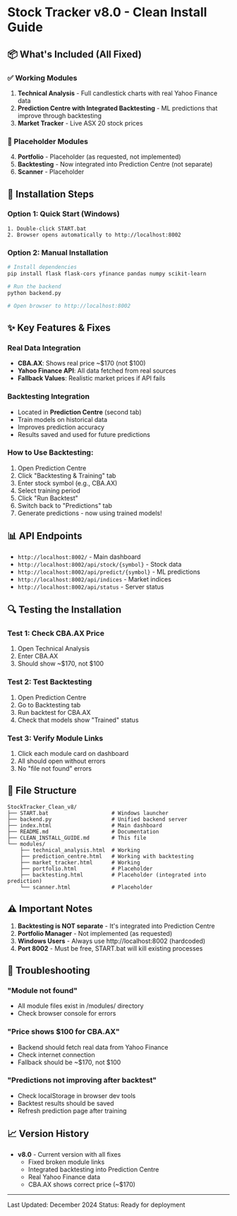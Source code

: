 # Stock Tracker v8.0 - Clean Install Guide

## 📦 What's Included (All Fixed)

### ✅ Working Modules
1. **Technical Analysis** - Full candlestick charts with real Yahoo Finance data
2. **Prediction Centre with Integrated Backtesting** - ML predictions that improve through backtesting
3. **Market Tracker** - Live ASX 20 stock prices

### 🔧 Placeholder Modules
4. **Portfolio** - Placeholder (as requested, not implemented)
5. **Backtesting** - Now integrated into Prediction Centre (not separate)
6. **Scanner** - Placeholder

## 🚀 Installation Steps

### Option 1: Quick Start (Windows)
```batch
1. Double-click START.bat
2. Browser opens automatically to http://localhost:8002
```

### Option 2: Manual Installation
```bash
# Install dependencies
pip install flask flask-cors yfinance pandas numpy scikit-learn

# Run the backend
python backend.py

# Open browser to http://localhost:8002
```

## ✨ Key Features & Fixes

### Real Data Integration
- **CBA.AX**: Shows real price ~$170 (not $100)
- **Yahoo Finance API**: All data fetched from real sources
- **Fallback Values**: Realistic market prices if API fails

### Backtesting Integration
- Located in **Prediction Centre** (second tab)
- Train models on historical data
- Improves prediction accuracy
- Results saved and used for future predictions

### How to Use Backtesting:
1. Open Prediction Centre
2. Click "Backtesting & Training" tab
3. Enter stock symbol (e.g., CBA.AX)
4. Select training period
5. Click "Run Backtest"
6. Switch back to "Predictions" tab
7. Generate predictions - now using trained models!

## 📊 API Endpoints

- `http://localhost:8002/` - Main dashboard
- `http://localhost:8002/api/stock/{symbol}` - Stock data
- `http://localhost:8002/api/predict/{symbol}` - ML predictions
- `http://localhost:8002/api/indices` - Market indices
- `http://localhost:8002/api/status` - Server status

## 🔍 Testing the Installation

### Test 1: Check CBA.AX Price
1. Open Technical Analysis
2. Enter CBA.AX
3. Should show ~$170, not $100

### Test 2: Test Backtesting
1. Open Prediction Centre
2. Go to Backtesting tab
3. Run backtest for CBA.AX
4. Check that models show "Trained" status

### Test 3: Verify Module Links
1. Click each module card on dashboard
2. All should open without errors
3. No "file not found" errors

## 📁 File Structure
```
StockTracker_Clean_v8/
├── START.bat                    # Windows launcher
├── backend.py                   # Unified backend server
├── index.html                   # Main dashboard
├── README.md                    # Documentation
├── CLEAN_INSTALL_GUIDE.md       # This file
└── modules/
    ├── technical_analysis.html  # Working
    ├── prediction_centre.html   # Working with backtesting
    ├── market_tracker.html      # Working
    ├── portfolio.html           # Placeholder
    ├── backtesting.html         # Placeholder (integrated into prediction)
    └── scanner.html             # Placeholder
```

## ⚠️ Important Notes

1. **Backtesting is NOT separate** - It's integrated into Prediction Centre
2. **Portfolio Manager** - Not implemented (as requested)
3. **Windows Users** - Always use http://localhost:8002 (hardcoded)
4. **Port 8002** - Must be free, START.bat will kill existing processes

## 🐛 Troubleshooting

### "Module not found"
- All module files exist in /modules/ directory
- Check browser console for errors

### "Price shows $100 for CBA.AX"
- Backend should fetch real data from Yahoo Finance
- Check internet connection
- Fallback should be ~$170, not $100

### "Predictions not improving after backtest"
- Check localStorage in browser dev tools
- Backtest results should be saved
- Refresh prediction page after training

## 📈 Version History

- **v8.0** - Current version with all fixes
  - Fixed broken module links
  - Integrated backtesting into Prediction Centre
  - Real Yahoo Finance data
  - CBA.AX shows correct price (~$170)

---
Last Updated: December 2024
Status: Ready for deployment